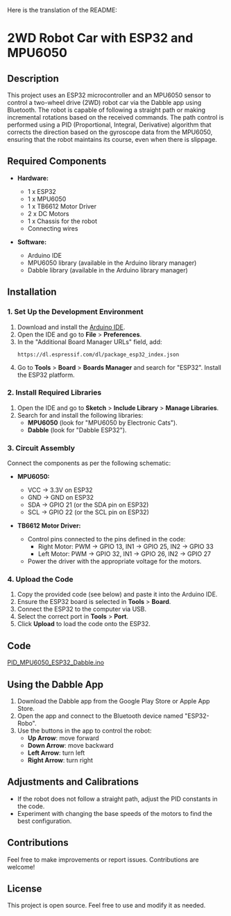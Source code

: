 Here is the translation of the README:

# 2WD Robot Car with ESP32 and MPU6050

## Description

This project uses an ESP32 microcontroller and an MPU6050 sensor to control a two-wheel drive (2WD) robot car via the Dabble app using Bluetooth. The robot is capable of following a straight path or making incremental rotations based on the received commands. The path control is performed using a PID (Proportional, Integral, Derivative) algorithm that corrects the direction based on the gyroscope data from the MPU6050, ensuring that the robot maintains its course, even when there is slippage.

## Required Components

- **Hardware:**
  - 1 x ESP32
  - 1 x MPU6050
  - 1 x TB6612 Motor Driver
  - 2 x DC Motors
  - 1 x Chassis for the robot
  - Connecting wires

- **Software:**
  - Arduino IDE
  - MPU6050 library (available in the Arduino library manager)
  - Dabble library (available in the Arduino library manager)

## Installation

### 1. Set Up the Development Environment

1. Download and install the [Arduino IDE](https://www.arduino.cc/en/software).
2. Open the IDE and go to **File** > **Preferences**.
3. In the "Additional Board Manager URLs" field, add:
   ```
   https://dl.espressif.com/dl/package_esp32_index.json
   ```
4. Go to **Tools** > **Board** > **Boards Manager** and search for "ESP32". Install the ESP32 platform.

### 2. Install Required Libraries

1. Open the IDE and go to **Sketch** > **Include Library** > **Manage Libraries**.
2. Search for and install the following libraries:
   - **MPU6050** (look for "MPU6050 by Electronic Cats").
   - **Dabble** (look for "Dabble ESP32").

### 3. Circuit Assembly

Connect the components as per the following schematic:

- **MPU6050:**
  - VCC -> 3.3V on ESP32
  - GND -> GND on ESP32
  - SDA -> GPIO 21 (or the SDA pin on ESP32)
  - SCL -> GPIO 22 (or the SCL pin on ESP32)

- **TB6612 Motor Driver:**
  - Control pins connected to the pins defined in the code:
    - Right Motor: PWM -> GPIO 13, IN1 -> GPIO 25, IN2 -> GPIO 33
    - Left Motor: PWM -> GPIO 32, IN1 -> GPIO 26, IN2 -> GPIO 27
  - Power the driver with the appropriate voltage for the motors.

### 4. Upload the Code

1. Copy the provided code (see below) and paste it into the Arduino IDE.
2. Ensure the ESP32 board is selected in **Tools** > **Board**.
3. Connect the ESP32 to the computer via USB.
4. Select the correct port in **Tools** > **Port**.
5. Click **Upload** to load the code onto the ESP32.

## Code

[PID_MPU6050_ESP32_Dabble.ino](https://github.com/UniRobotica/Cursos/blob/main/Robotica/PID_MPU6050_ESP32_Dabble/PID_MPU6050_ESP32_Dabble.ino)

## Using the Dabble App

1. Download the Dabble app from the Google Play Store or Apple App Store.
2. Open the app and connect to the Bluetooth device named "ESP32-Robo".
3. Use the buttons in the app to control the robot:
   - **Up Arrow**: move forward
   - **Down Arrow**: move backward
   - **Left Arrow**: turn left
   - **Right Arrow**: turn right

## Adjustments and Calibrations

- If the robot does not follow a straight path, adjust the PID constants in the code.
- Experiment with changing the base speeds of the motors to find the best configuration.

## Contributions

Feel free to make improvements or report issues. Contributions are welcome!

## License

This project is open source. Feel free to use and modify it as needed.
